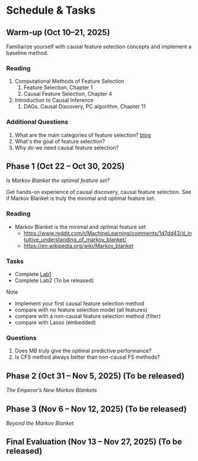 # Schedule & Tasks

## Warm-up (Oct 10–21, 2025)

Familiarize yourself with causal feature selection concepts and implement a baseline method.

### Reading

1. Computational Methods of Feature Selection
   1. Feature Selection, Chapter 1
   2. Causal Feature Selection, Chapter 4
2. Introduction to Causal Inference
   1. DAGs, Causal Discovery, PC algorithm, Chapter 11

### Additional Questions

1. What are the main categories of feature selection? [blog](https://sebastianraschka.com/faq/docs/feature_sele_categories.html)
2. What's the goal of feature selection?
3. Why do we need causal feature selection?

## Phase 1 (Oct 22 – Oct 30, 2025)

*Is Markov Blanket the optimal feature set?*

Get hands-on experience of causal discovery, causal feature selection.
See if Markov Blanket is truly the minimal and optimal feature set.

### Reading

- Markov Blanket is the minimal and optimal feature set
  - https://www.reddit.com/r/MachineLearning/comments/1d7dd43/d_intuitive_understanding_of_markov_blanket/
  - https://en.wikipedia.org/wiki/Markov_blanket

### Tasks

- Complete [Lab1](/labs/01_causal_discovery)
- Complete Lab2 (To be released)

> [!NOTE]
>
> - Implement your first causal feature selection method
> - compare with no feature selection model (all features)
> - compare with a non-causal feature selection method (filter)
> - compare with Lasso (embedded)

### Questions

1. Does MB truly give the optimal predictive performance?
2. Is CFS method always better than non-causal FS methods?

## Phase 2 (Oct 31 – Nov 5, 2025) (To be released)

*The Emperor’s New Markov Blankets*

## Phase 3 (Nov 6 – Nov 12, 2025) (To be released)

*Beyond the Markov Blanket*

## Final Evaluation (Nov 13 – Nov 27, 2025) (To be released)
